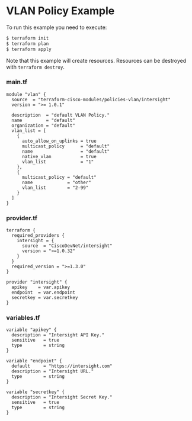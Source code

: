 <!-- BEGIN_TF_DOCS -->
# VLAN Policy Example

To run this example you need to execute:

```bash
$ terraform init
$ terraform plan
$ terraform apply
```

Note that this example will create resources. Resources can be destroyed with `terraform destroy`.

### main.tf
```hcl
module "vlan" {
  source  = "terraform-cisco-modules/policies-vlan/intersight"
  version = ">= 1.0.1"

  description  = "default VLAN Policy."
  name         = "default"
  organization = "default"
  vlan_list = [
    {
      auto_allow_on_uplinks = true
      multicast_policy      = "default"
      name                  = "default"
      native_vlan           = true
      vlan_list             = "1"
    },
    {
      multicast_policy = "default"
      name             = "other"
      vlan_list        = "2-99"
    }
  ]
}
```

### provider.tf
```hcl
terraform {
  required_providers {
    intersight = {
      source  = "CiscoDevNet/intersight"
      version = ">=1.0.32"
    }
  }
  required_version = ">=1.3.0"
}

provider "intersight" {
  apikey    = var.apikey
  endpoint  = var.endpoint
  secretkey = var.secretkey
}
```

### variables.tf
```hcl
variable "apikey" {
  description = "Intersight API Key."
  sensitive   = true
  type        = string
}

variable "endpoint" {
  default     = "https://intersight.com"
  description = "Intersight URL."
  type        = string
}

variable "secretkey" {
  description = "Intersight Secret Key."
  sensitive   = true
  type        = string
}
```
<!-- END_TF_DOCS -->
